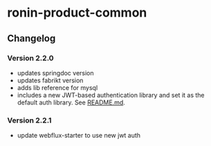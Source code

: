 # ronin-product-common

## Changelog

### Version 2.2.0

- updates springdoc version
- updates fabrikt version
- adds lib reference for mysql
- includes a new JWT-based authentication library and set it as the default auth library.   See [README.md](product-spring-modules/product-spring-auth/product-spring-jwt-auth/README.md).

### Version 2.2.1

- update webflux-starter to use new jwt auth
